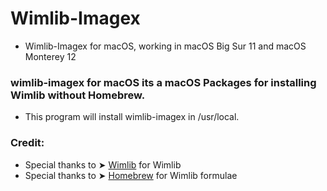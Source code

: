 # Wimlib-Imagex
- Wimlib-Imagex for macOS, working in macOS Big Sur 11 and macOS Monterey 12

### wimlib-imagex for macOS its a macOS Packages for installing Wimlib without Homebrew.
- This program will install wimlib-imagex in /usr/local.

### Credit: 
- Special thanks to ➤ [Wimlib](https://wimlib.net/) for Wimlib
- Special thanks to ➤ [Homebrew](https://formulae.brew.sh/formula/wimlib) for Wimlib formulae



